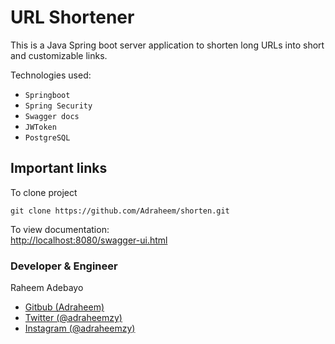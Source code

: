 # URL Shortener
This is a Java Spring boot server application to shorten long URLs into short and customizable links.

Technologies used:
* `Springboot`
* `Spring Security`
* `Swagger docs`
* `JWToken`
* `PostgreSQL`

## Important links
To clone project 
```
git clone https://github.com/Adraheem/shorten.git
```
To view documentation:\
[http://localhost:8080/swagger-ui.html](http://localhost:8080/swagger-ui.html)

### Developer & Engineer
Raheem Adebayo
* [Gitbub (Adraheem)](https://github.com/Adraheem)
* [Twitter (@adraheemzy)](https://twitter.com/adraheemzy)
* [Instagram (@adraheemzy)](https://instagram.com/adraheemzy)